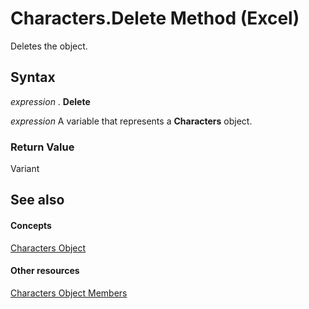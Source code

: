 
# Characters.Delete Method (Excel)

Deletes the object.


## Syntax

 _expression_ . **Delete**

 _expression_ A variable that represents a **Characters** object.


### Return Value

Variant


## See also


#### Concepts


[Characters Object](128c9ee4-8ba3-6d22-ad0f-9f20be1e24af.md)
#### Other resources


[Characters Object Members](5172cea2-c939-9bbe-d751-304d4aafd9cf.md)
